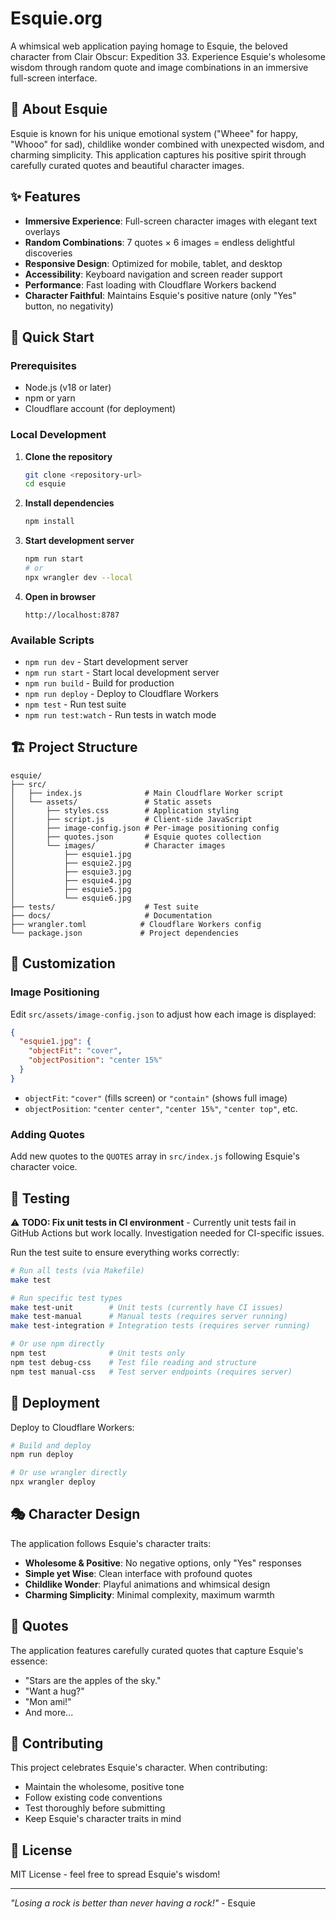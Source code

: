# Esquie.org

A whimsical web application paying homage to Esquie, the beloved character from Clair Obscur: Expedition 33. Experience Esquie's wholesome wisdom through random quote and image combinations in an immersive full-screen interface.

## 🦉 About Esquie

Esquie is known for his unique emotional system ("Wheee" for happy, "Whooo" for sad), childlike wonder combined with unexpected wisdom, and charming simplicity. This application captures his positive spirit through carefully curated quotes and beautiful character images.

## ✨ Features

- **Immersive Experience**: Full-screen character images with elegant text overlays
- **Random Combinations**: 7 quotes × 6 images = endless delightful discoveries
- **Responsive Design**: Optimized for mobile, tablet, and desktop
- **Accessibility**: Keyboard navigation and screen reader support
- **Performance**: Fast loading with Cloudflare Workers backend
- **Character Faithful**: Maintains Esquie's positive nature (only "Yes" button, no negativity)

## 🚀 Quick Start

### Prerequisites
- Node.js (v18 or later)
- npm or yarn
- Cloudflare account (for deployment)

### Local Development

1. **Clone the repository**
   ```bash
   git clone <repository-url>
   cd esquie
   ```

2. **Install dependencies**
   ```bash
   npm install
   ```

3. **Start development server**
   ```bash
   npm run start
   # or
   npx wrangler dev --local
   ```

4. **Open in browser**
   ```
   http://localhost:8787
   ```

### Available Scripts

- `npm run dev` - Start development server
- `npm run start` - Start local development server
- `npm run build` - Build for production
- `npm run deploy` - Deploy to Cloudflare Workers
- `npm test` - Run test suite
- `npm run test:watch` - Run tests in watch mode

## 🏗️ Project Structure

```
esquie/
├── src/
│   ├── index.js              # Main Cloudflare Worker script
│   └── assets/               # Static assets
│       ├── styles.css        # Application styling
│       ├── script.js         # Client-side JavaScript
│       ├── image-config.json # Per-image positioning config
│       ├── quotes.json       # Esquie quotes collection
│       └── images/           # Character images
│           ├── esquie1.jpg
│           ├── esquie2.jpg
│           ├── esquie3.jpg
│           ├── esquie4.jpg
│           ├── esquie5.jpg
│           └── esquie6.jpg
├── tests/                    # Test suite
├── docs/                     # Documentation
├── wrangler.toml            # Cloudflare Workers config
└── package.json             # Project dependencies
```

## 🎨 Customization

### Image Positioning

Edit `src/assets/image-config.json` to adjust how each image is displayed:

```json
{
  "esquie1.jpg": {
    "objectFit": "cover",
    "objectPosition": "center 15%"
  }
}
```

- `objectFit`: `"cover"` (fills screen) or `"contain"` (shows full image)
- `objectPosition`: `"center center"`, `"center 15%"`, `"center top"`, etc.

### Adding Quotes

Add new quotes to the `QUOTES` array in `src/index.js` following Esquie's character voice.

## 🧪 Testing

⚠️ **TODO: Fix unit tests in CI environment** - Currently unit tests fail in GitHub Actions but work locally. Investigation needed for CI-specific issues.

Run the test suite to ensure everything works correctly:

```bash
# Run all tests (via Makefile)
make test

# Run specific test types
make test-unit        # Unit tests (currently have CI issues)
make test-manual      # Manual tests (requires server running)
make test-integration # Integration tests (requires server running)

# Or use npm directly
npm test              # Unit tests only
npm test debug-css    # Test file reading and structure
npm test manual-css   # Test server endpoints (requires server)
```

## 🚀 Deployment

Deploy to Cloudflare Workers:

```bash
# Build and deploy
npm run deploy

# Or use wrangler directly
npx wrangler deploy
```

## 🎭 Character Design

The application follows Esquie's character traits:
- **Wholesome & Positive**: No negative options, only "Yes" responses
- **Simple yet Wise**: Clean interface with profound quotes
- **Childlike Wonder**: Playful animations and whimsical design
- **Charming Simplicity**: Minimal complexity, maximum warmth

## 📜 Quotes

The application features carefully curated quotes that capture Esquie's essence:
- "Stars are the apples of the sky."
- "Want a hug?"
- "Mon ami!"
- And more...

## 🤝 Contributing

This project celebrates Esquie's character. When contributing:
- Maintain the wholesome, positive tone
- Follow existing code conventions
- Test thoroughly before submitting
- Keep Esquie's character traits in mind

## 📄 License

MIT License - feel free to spread Esquie's wisdom!

---

*"Losing a rock is better than never having a rock!"* - Esquie